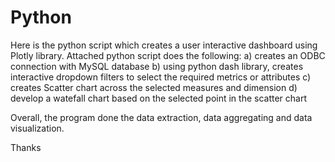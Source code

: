 # Python
Here is the python script which creates a user interactive dashboard using Plotly library. Attached python script does the following:
a) creates an ODBC connection with MySQL database
b) using python dash library, creates interactive dropdown filters to select the required metrics or attributes
c) creates Scatter chart across the selected measures and dimension
d) develop a watefall chart based on the selected point in the scatter chart

Overall, the program done the data extraction, data aggregating and data visualization.

Thanks
